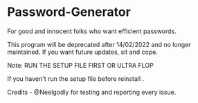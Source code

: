 # Password-Generator
For good and innocent folks who want efficient passwords.

This program will be deprecated after 14/02/2022 and no longer maintained. If you want future updates, sit and cope.

Note: RUN THE SETUP FILE FIRST OR ULTRA FLOP


If you haven't run the setup file before reinstall <insert any os here>.


Credits - @Neelgodly for testing and reporting every issue.
